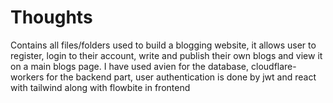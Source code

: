 # Thoughts
 Contains all files/folders used to build a blogging website, it allows user to register, login to their account, write and publish their own blogs and view it on a main blogs page. I have used avien for the database, cloudflare-workers for the backend part, user authentication is done by jwt and react with tailwind along with flowbite in frontend
